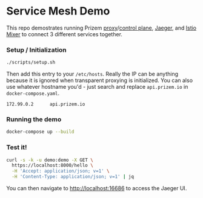 # Service Mesh Demo

This repo demostrates running Prizem [proxy](https://github.com/prizem-io/proxy)/[control plane](https://github.com/prizem-io/control-plane), [Jaeger](https://www.jaegertracing.io), and [Istio Mixer](https://istio.io) to connect 3 different services together.

### Setup / Initialization

```bash
./scripts/setup.sh
```

Then add this entry to your `/etc/hosts`.  Really the IP can be anything because it is ignored when transparent proxying is initialized.  You can also use whatever hostname you'd - just search and replace `api.prizem.io` in `docker-compose.yaml`.

```
172.99.0.2      api.prizem.io
```

### Running the demo

```bash
docker-compose up --build
```

### Test it!

```bash
curl -s -k -u demo:demo -X GET \
  https://localhost:8000/hello \
  -H 'Accept: application/json; v=1' \
  -H 'Content-Type: application/json; v=1' | jq
```

You can then navigate to [http://localhost:16686](http://localhost:16686 "Jaeger UI") to access the Jaeger UI.